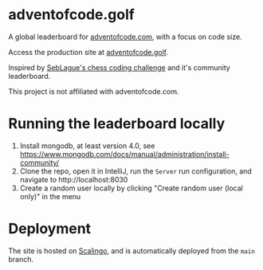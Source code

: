 # adventofcode.golf

A global leaderboard for [adventofcode.com](adventofcode.com), with a focus on code size.

Access the production site at [adventofcode.golf](https://adventofcode.golf).

Inspired by [SebLague's chess coding challenge](https://github.com/SebLague/Chess-Challenge) and it's community
leaderboard.

This project is not affiliated with adventofcode.com.

# Running the leaderboard locally

1. Install mongodb, at least version 4.0, see https://www.mongodb.com/docs/manual/administration/install-community/
2. Clone the repo, open it in IntelliJ, run the `Server` run configuration, and navigate to http://localhost:8030
3. Create a random user locally by clicking "Create random user (local only)" in the menu

# Deployment

The site is hosted on [Scalingo](https://scalingo.com), and is automatically deployed from the `main` branch.